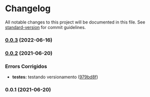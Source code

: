 # Changelog

All notable changes to this project will be documented in this file. See [standard-version](https://github.com/conventional-changelog/standard-version) for commit guidelines.

### [0.0.3](https://github.com/FabianaTavares/fabiana-utils/compare/v0.0.2...v0.0.3) (2022-06-16)

### [0.0.2](https://github.com/FabianaTavares/fabiana-utils/compare/v0.0.1...v0.0.2) (2021-06-20)


### Errors Corrigidos

* **testes:** testando versionamento ([979bd8f](https://github.com/FabianaTavares/fabiana-utils/commit/979bd8f94491a7aa323b5bf2e20ce726f67cafcf))

### 0.0.1 (2021-06-20)
